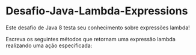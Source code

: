 # Desafio-Java-Lambda-Expressions

Este desafio de Java 8 testa seu conhecimento sobre expressões lambda!

Escreva os seguintes métodos que retornam uma expressão lambda realizando uma ação especificada:
